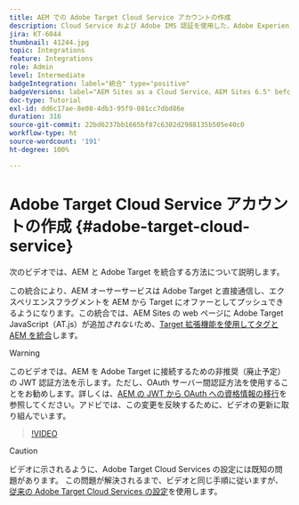 ```yaml
---
title: AEM での Adobe Target Cloud Service アカウントの作成
description: Cloud Service および Adobe IMS 認証を使用した、Adobe Experience Manager as a Cloud Service と Adobe Target の統合
jira: KT-6044
thumbnail: 41244.jpg
topic: Integrations
feature: Integrations
role: Admin
level: Intermediate
badgeIntegration: label="統合" type="positive"
badgeVersions: label="AEM Sites as a Cloud Service、AEM Sites 6.5" before-title="false"
doc-type: Tutorial
exl-id: dd6c17ae-8e08-4db3-95f9-081cc7dbd86e
duration: 316
source-git-commit: 22bd6237bb1665bf87c6302d2988135b505e40c0
workflow-type: ht
source-wordcount: '191'
ht-degree: 100%

---
```


# Adobe Target Cloud Service アカウントの作成 {#adobe-target-cloud-service}

次のビデオでは、AEM と Adobe Target を統合する方法について説明します。

この統合により、AEM オーサーサービスは Adobe Target と直接通信し、エクスペリエンスフラグメントを AEM から Target にオファーとしてプッシュできるようになります。この統合では、AEM Sites の web ページに Adobe Target JavaScript（AT.js）が追加&#x200B;*されない*&#x200B;ため、[Target 拡張機能を使用してタグと AEM を統合](../experience-platform/data-collection/tags/connect-aem-tag-property-using-ims.md)します。

>[!WARNING]
>
>このビデオでは、AEM を Adobe Target に接続するための非推奨（廃止予定）の JWT 認証方法を示します。ただし、OAuth サーバー間認証方法を使用することをお勧めします。詳しくは、[AEM の JWT から OAuth への資格情報の移行](https://experienceleague.adobe.com/ja/docs/experience-manager-learn/foundation/authentication/jwt-to-oauth-migration.html)を参照してください。アドビでは、この変更を反映するために、ビデオの更新に取り組んでいます。


>[!VIDEO](https://video.tv.adobe.com/v/329014?quality=12&learn=on&captions=jpn)

>[!CAUTION]
>
>ビデオに示されるように、Adobe Target Cloud Services の設定には既知の問題があります。 この問題が解決されるまで、ビデオと同じ手順に従いますが、[従来の Adobe Target Cloud Services の設定](https://experienceleague.adobe.com/docs/experience-manager-learn/aem-target-tutorial/aem-target-implementation/using-aem-cloud-services.html?lang=ja)を使用します。
